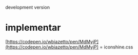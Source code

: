 development version

# implementar 

[https://codepen.io/wbiazetto/pen/MdMyjP](https://codepen.io/wbiazetto/pen/MdMyjP)
= iconshine.css
